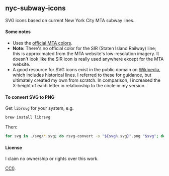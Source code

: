 nyc-subway-icons
----------------

SVG icons based on current New York City MTA subway lines.

#### Some notes

* Uses the [official MTA colors](http://web.mta.info/developers/resources/line_colors.htm).
* __Note:__ There's no official color for the SIR (Staten Island Railway) line; this is approximated from the MTA website's low-resolution imagery. It doesn't look like the SIR icon is really used anywhere except for the MTA website.
* A good resource for SVG icons exist in the public domain on [Wikipedia](http://commons.wikimedia.org/wiki/New_York_City_Subway_bullets), which includes historical lines. I referred to these for guidance, but ultimately created my own from scratch. In comparison, I increased the X-height of each letter in relationship to the circle in my version.

#### To convert SVG to PNG

Get `librsvg` for your system, e.g.

```sh
brew install librsvg
```

Then:

```sh
for svg in ./svg/*.svg; do rsvg-convert -o "${svg%.svg}".png "$svg"; done
```


#### License

I claim no ownership or rights over this work.

[CC0](http://creativecommons.org/publicdomain/zero/1.0/).
